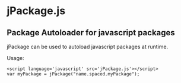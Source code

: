 # jPackage.js
## Package Autoloader for javascript packages

jPackage can be used to autoload javascript packages at runtime.  

Usage:  

```
<script language='javascript' src='jPackage.js'></script>
var myPackage = jPackage("name.spaced.myPackage");

```
